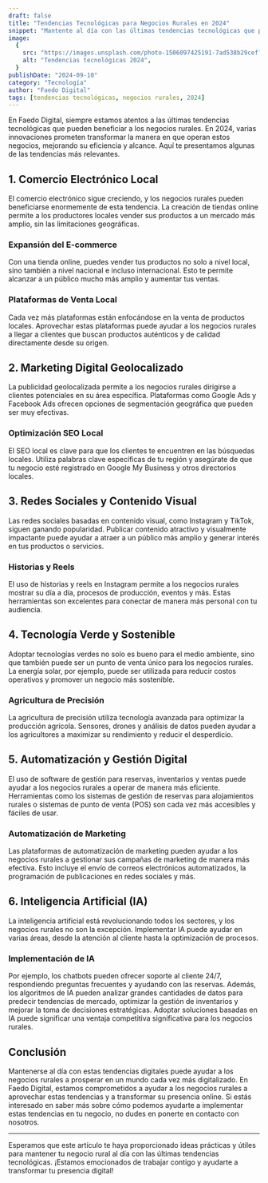 ```yaml
---
draft: false
title: "Tendencias Tecnológicas para Negocios Rurales en 2024"
snippet: "Mantente al día con las últimas tendencias tecnológicas que pueden transformar tu negocio rural en 2024."
image:
  {
    src: "https://images.unsplash.com/photo-1506097425191-7ad538b29cef?&fit=crop&w=430&h=240",
    alt: "Tendencias tecnológicas 2024",
  }
publishDate: "2024-09-10"
category: "Tecnología"
author: "Faedo Digital"
tags: [tendencias tecnológicas, negocios rurales, 2024]
---
```


En Faedo Digital, siempre estamos atentos a las últimas tendencias tecnológicas que pueden beneficiar a los negocios rurales. En 2024, varias innovaciones prometen transformar la manera en que operan estos negocios, mejorando su eficiencia y alcance. Aquí te presentamos algunas de las tendencias más relevantes.

## 1. Comercio Electrónico Local

El comercio electrónico sigue creciendo, y los negocios rurales pueden beneficiarse enormemente de esta tendencia. La creación de tiendas online permite a los productores locales vender sus productos a un mercado más amplio, sin las limitaciones geográficas.

### Expansión del E-commerce

Con una tienda online, puedes vender tus productos no solo a nivel local, sino también a nivel nacional e incluso internacional. Esto te permite alcanzar a un público mucho más amplio y aumentar tus ventas.

### Plataformas de Venta Local

Cada vez más plataformas están enfocándose en la venta de productos locales. Aprovechar estas plataformas puede ayudar a los negocios rurales a llegar a clientes que buscan productos auténticos y de calidad directamente desde su origen.

## 2. Marketing Digital Geolocalizado

La publicidad geolocalizada permite a los negocios rurales dirigirse a clientes potenciales en su área específica. Plataformas como Google Ads y Facebook Ads ofrecen opciones de segmentación geográfica que pueden ser muy efectivas.

### Optimización SEO Local

El SEO local es clave para que los clientes te encuentren en las búsquedas locales. Utiliza palabras clave específicas de tu región y asegúrate de que tu negocio esté registrado en Google My Business y otros directorios locales.

## 3. Redes Sociales y Contenido Visual

Las redes sociales basadas en contenido visual, como Instagram y TikTok, siguen ganando popularidad. Publicar contenido atractivo y visualmente impactante puede ayudar a atraer a un público más amplio y generar interés en tus productos o servicios.

### Historias y Reels

El uso de historias y reels en Instagram permite a los negocios rurales mostrar su día a día, procesos de producción, eventos y más. Estas herramientas son excelentes para conectar de manera más personal con tu audiencia.

## 4. Tecnología Verde y Sostenible

Adoptar tecnologías verdes no solo es bueno para el medio ambiente, sino que también puede ser un punto de venta único para los negocios rurales. La energía solar, por ejemplo, puede ser utilizada para reducir costos operativos y promover un negocio más sostenible.

### Agricultura de Precisión

La agricultura de precisión utiliza tecnología avanzada para optimizar la producción agrícola. Sensores, drones y análisis de datos pueden ayudar a los agricultores a maximizar su rendimiento y reducir el desperdicio.

## 5. Automatización y Gestión Digital

El uso de software de gestión para reservas, inventarios y ventas puede ayudar a los negocios rurales a operar de manera más eficiente. Herramientas como los sistemas de gestión de reservas para alojamientos rurales o sistemas de punto de venta (POS) son cada vez más accesibles y fáciles de usar.

### Automatización de Marketing

Las plataformas de automatización de marketing pueden ayudar a los negocios rurales a gestionar sus campañas de marketing de manera más efectiva. Esto incluye el envío de correos electrónicos automatizados, la programación de publicaciones en redes sociales y más.

## 6. Inteligencia Artificial (IA)

La inteligencia artificial está revolucionando todos los sectores, y los negocios rurales no son la excepción. Implementar IA puede ayudar en varias áreas, desde la atención al cliente hasta la optimización de procesos.

### Implementación de IA

Por ejemplo, los chatbots pueden ofrecer soporte al cliente 24/7, respondiendo preguntas frecuentes y ayudando con las reservas. Además, los algoritmos de IA pueden analizar grandes cantidades de datos para predecir tendencias de mercado, optimizar la gestión de inventarios y mejorar la toma de decisiones estratégicas. Adoptar soluciones basadas en IA puede significar una ventaja competitiva significativa para los negocios rurales.

## Conclusión

Mantenerse al día con estas tendencias digitales puede ayudar a los negocios rurales a prosperar en un mundo cada vez más digitalizado. En Faedo Digital, estamos comprometidos a ayudar a los negocios rurales a aprovechar estas tendencias y a transformar su presencia online. Si estás interesado en saber más sobre cómo podemos ayudarte a implementar estas tendencias en tu negocio, no dudes en ponerte en contacto con nosotros.

---

Esperamos que este artículo te haya proporcionado ideas prácticas y útiles para mantener tu negocio rural al día con las últimas tendencias tecnológicas. ¡Estamos emocionados de trabajar contigo y ayudarte a transformar tu presencia digital!
